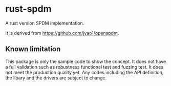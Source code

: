 # rust-spdm

A rust version SPDM implementation.

It is derived from https://github.com/jyao1/openspdm.

## Known limitation
This package is only the sample code to show the concept. It does not have a full validation such as robustness functional test and fuzzing test. It does not meet the production quality yet. Any codes including the API definition, the libary and the drivers are subject to change.
